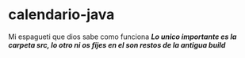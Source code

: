 # calendario-java
Mi espagueti que dios sabe como funciona
***Lo unico importante es la carpeta src, lo otro ni os fijes en el son restos de la antigua build***

